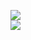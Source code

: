 [![](https://img.shields.io/badge/Made%20With-Github%20Spray-lightgrey.svg?style=for-the-badge&logo=github)](https://github.com/Annihil/github-spray#4502)  
[![](https://i.imgur.com/2DrTn0Z.gif)](https://github.com/Annihil/github-spray)